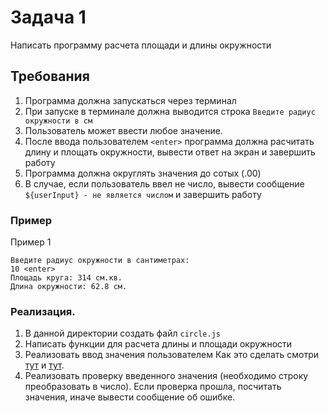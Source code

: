 # Задача 1

Написать программу расчета площади и длины окружности

## Требования

1. Программа должна запускаться через терминал
2. При запуске в терминале должна выводится строка `Введите радиус окружности в см`
3. Пользователь может ввести любое значение.
4. После ввода пользователем `<enter>` программа должна расчитать длину и площать окружности, вывести ответ на экран и завершить работу
5. Программа должна округлять значения до сотых (.00)
6. В случае, если пользователь ввел не число, вывести сообщение `${userInput} - не является числом` и завершить работу

### Пример
Пример 1
```
Введите радиус окружности в сантиметрах:
10 <enter>
Площадь круга: 314 см.кв.
Длина окружности: 62.8 см.
```

### Реализация.
1. В данной директории создать файл `circle.js`
2. Написать функции для расчета длины и площади окружности
3. Реализовать ввод значения пользователем
Как это сделать смотри [тут](https://github.com/HowProgrammingWorks/CommandLine/blob/master/JavaScript/1-readline.js) и 
[тут](https://www.youtube.com/watch?v=5aSZyKi5BmE&t=960s).
4. Реализовать проверку введенного значения (необходимо строку преобразовать в число). Если проверка прошла, посчитать значения, иначе вывести сообщение об ошибке.